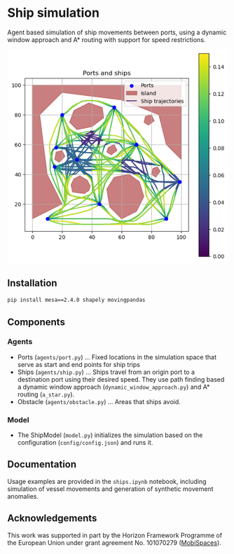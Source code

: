 # Ship simulation

Agent based simulation of ship movements between ports, using a dynamic window approach and A* routing with support for speed restrictions.

![A set of simultd ship trajectories](ships.png)

## Installation


``` bash
pip install mesa==2.4.0 shapely movingpandas
```

## Components

### Agents

* Ports (`agents/port.py`) ... Fixed locations in the simulation space that serve as start and end points for ship trips
* Ships (`agents/ship.py`) ... Ships travel from an origin port to a destination port using their desired speed. They use path finding based a dynamic window approach (`dynamic_window_approach.py`) and A* routing (`a_star.py`).
* Obstacle (`agents/obstacle.py`) ... Areas that ships avoid. 

### Model

* The ShipModel (`model.py`) initializes the simulation based on the configuration (`config/config.json`) and runs it.

## Documentation

Usage examples are provided in the `ships.ipynb` notebook, including simulation of vessel movements and generation of synthetic movement anomalies. 

## Acknowledgements

This work was supported in part by the Horizon Framework Programme of the European Union under grant agreement No. 101070279 ([MobiSpaces](https://mobispaces.eu)). 